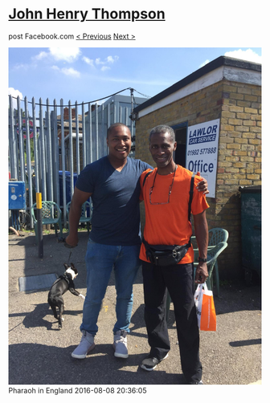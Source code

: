 # [John Henry Thompson](../README.md)
post Facebook.com
[< Previous](2016-08-08-9.md) [Next >](2016-08-08-11.md)

[![](../media/2016-08-08/Pharaoh-in-England-9.jpg)](../README.md)
Pharaoh in England
2016-08-08 20:36:05